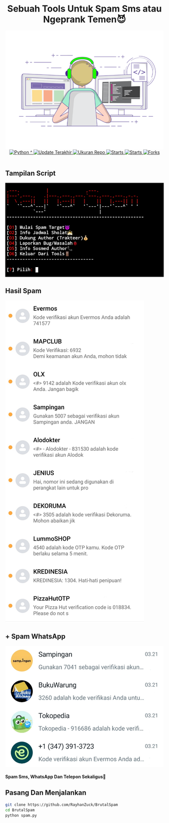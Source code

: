 <h1 align="center"><b>Sebuah Tools Untuk Spam Sms atau Ngeprank Temen😈</b></h1>

<div align="center">
  
  <img src="https://raw.githubusercontent.com/devSouvik/devSouvik/master/gif3.gif" style="display:block; margin:auto;" widht="1000"/>
</a>
  <a href="https://github.com/RayhanZuck">
    <img alt="Python ^" src="https://img.shields.io/static/v1?label=Code&message=Python&color=brightgreen"/>
  </a>
  <a href="https://github.com/RayhanZuck">
    <img alt="Update Terakhir" src="https://img.shields.io/badge/Update%20Terakhir-26Mei-orange"/>
  </a>
   <a href="https://github.com/RayhanZuck">
    <img alt="Ukuran Repo" src="https://img.shields.io/badge/Ukuran%20Repository-1.29MB-blue"/>
  </a>
<a href="https://www.facebook.com/RayhanBusiness">
    <img alt="Starts" src="https://img.shields.io/badge/facebook:%20Rayhan%20Business-344E86?style=for-the-badge&logo=facebook&logoColor=white"/>
  </a>
  <a href="https://www.facebook.com/Rayhan.27.Xyz">
    <img alt="Starts" src="https://img.shields.io/badge/facebook:%20Rayhan%2027-344E86?style=for-the-badge&logo=facebook&logoColor=white"/>
  </a>
  <a href="https://github.com/RayhanZuck">
    <img alt="Forks" src="https://img.shields.io/badge/Github:%20RayhanZuck-lightgrey?style=for-the-badge&logo=github&logoColor=white"/>
  </a>
</div>
<br>

## Tampilan Script
<img alt="Rayhan" src="https://raw.githubusercontent.com/RayhanZuck/BrutalSpam/main/IMAGE/Screenshot_2022-05-26-03-23-45-840_com.termux-picsay.jpg"/>

## Hasil Spam
<img alt="Rayhan" src="https://raw.githubusercontent.com/RayhanZuck/BrutalSpam/main/IMAGE/IMG_20220526_031929-picsay.jpg"/>

## + Spam WhatsApp
<img alt="Rayhan" src="https://raw.githubusercontent.com/RayhanZuck/BrutalSpam/main/IMAGE/Screenshot_2022-05-26-03-22-16-165_com.gbwhatsapp-picsay.jpg"/>

#### Spam Sms, WhatsApp Dan Telepon Sekaligus🥵
## Pasang Dan Menjalankan
```sh
git clone https://github.com/RayhanZuck/BrutalSpam
cd BrutalSpam
python spam.py
```

